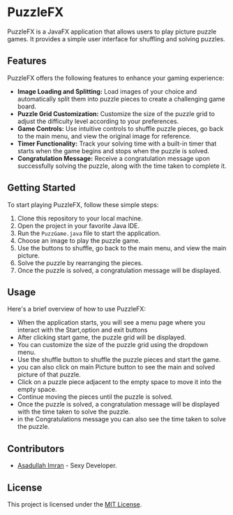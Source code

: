 # PuzzleFX

PuzzleFX is a JavaFX application that allows users to play picture puzzle games. It provides a simple user interface for shuffling and solving puzzles.

## Features
PuzzleFX offers the following features to enhance your gaming experience:

- **Image Loading and Splitting:** Load images of your choice and automatically split them into puzzle pieces to create a challenging game board.
- **Puzzle Grid Customization:** Customize the size of the puzzle grid to adjust the difficulty level according to your preferences.
- **Game Controls:** Use intuitive controls to shuffle puzzle pieces, go back to the main menu, and view the original image for reference.
- **Timer Functionality:** Track your solving time with a built-in timer that starts when the game begins and stops when the puzzle is solved.
- **Congratulation Message:** Receive a congratulation message upon successfully solving the puzzle, along with the time taken to complete it.

## Getting Started
To start playing PuzzleFX, follow these simple steps:

1. Clone this repository to your local machine.
2. Open the project in your favorite Java IDE.
3. Run the `PuzzGame.java` file to start the application.
4. Choose an image to play the puzzle game.
5. Use the buttons to shuffle, go back to the main menu, and view the main picture.
6. Solve the puzzle by rearranging the pieces.
7. Once the puzzle is solved, a congratulation message will be displayed.

## Usage
Here's a brief overview of how to use PuzzleFX:

- When the application starts, you will see a menu page where you interact with the Start,option and exit buttons
- After clicking start game, the puzzle grid will be displayed.
- You can customize the size of the puzzle grid using the dropdown menu.
- Use the shuffle button to shuffle the puzzle pieces and start the game.
- you can also click on main Picture button to see the main and solved picture of that puzzle.
- Click on a puzzle piece adjacent to the empty space to move it into the empty space.
- Continue moving the pieces until the puzzle is solved.
- Once the puzzle is solved, a congratulation message will be displayed with the time taken to solve the puzzle.
- in the Congratulations message you can also see the time taken to solve the puzzle.

## Contributors

- [Asadullah Imran](https://github.com/Asadullah-Imran) - Sexy Developer.

## License

This project is licensed under the [MIT License](LICENSE).
